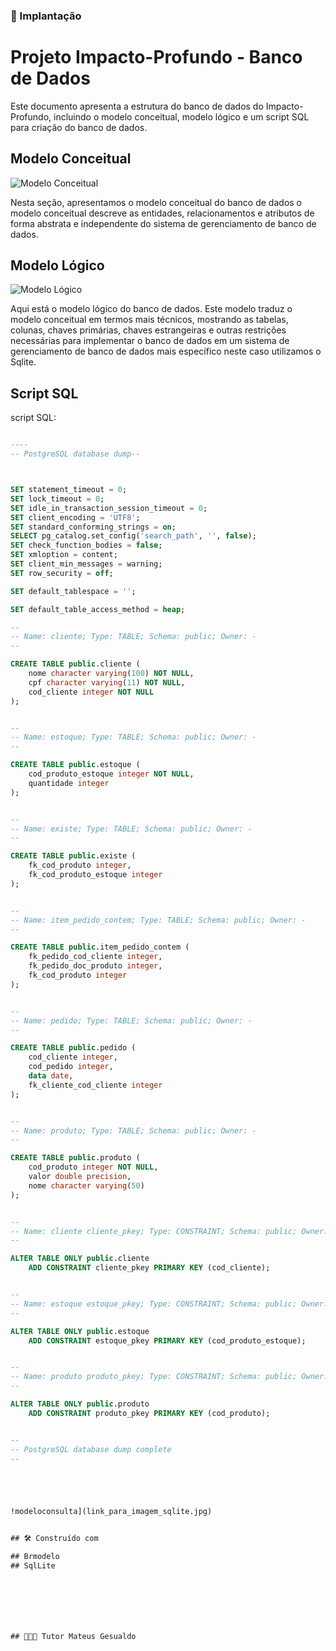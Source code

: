 ### 🔧 Implantação

# Projeto Impacto-Profundo - Banco de Dados

Este documento apresenta a estrutura do banco de dados do Impacto-Profundo, incluindo o modelo conceitual, modelo lógico e um script SQL para criação do banco de dados.

## Modelo Conceitual

![Modelo Conceitual](https://github.com/brittoruth/Impacto-Profundo/blob/main/assets/image/bancoDeDados/Modelo%20Conceitual.jpeg)



Nesta seção, apresentamos o modelo conceitual do banco de dados o modelo conceitual descreve as entidades, relacionamentos e atributos de forma abstrata e independente do sistema de gerenciamento de banco de dados.

## Modelo Lógico

![Modelo Lógico](link_para_imagem_logico.jpg)



Aqui está o modelo lógico do banco de dados. Este modelo traduz o modelo conceitual em termos mais técnicos, mostrando as tabelas, colunas, chaves primárias, chaves estrangeiras e outras restrições necessárias para implementar o banco de dados em um sistema de gerenciamento de banco de dados mais específico neste caso utilizamos o Sqlite.

## Script SQL

 script SQL:

```sql

----
-- PostgreSQL database dump--



SET statement_timeout = 0;
SET lock_timeout = 0;
SET idle_in_transaction_session_timeout = 0;
SET client_encoding = 'UTF8';
SET standard_conforming_strings = on;
SELECT pg_catalog.set_config('search_path', '', false);
SET check_function_bodies = false;
SET xmloption = content;
SET client_min_messages = warning;
SET row_security = off;

SET default_tablespace = '';

SET default_table_access_method = heap;

--
-- Name: cliente; Type: TABLE; Schema: public; Owner: -
--

CREATE TABLE public.cliente (
    nome character varying(100) NOT NULL,
    cpf character varying(11) NOT NULL,
    cod_cliente integer NOT NULL
);


--
-- Name: estoque; Type: TABLE; Schema: public; Owner: -
--

CREATE TABLE public.estoque (
    cod_produto_estoque integer NOT NULL,
    quantidade integer
);


--
-- Name: existe; Type: TABLE; Schema: public; Owner: -
--

CREATE TABLE public.existe (
    fk_cod_produto integer,
    fk_cod_produto_estoque integer
);


--
-- Name: item_pedido_contem; Type: TABLE; Schema: public; Owner: -
--

CREATE TABLE public.item_pedido_contem (
    fk_pedido_cod_cliente integer,
    fk_pedido_doc_produto integer,
    fk_cod_produto integer
);


--
-- Name: pedido; Type: TABLE; Schema: public; Owner: -
--

CREATE TABLE public.pedido (
    cod_cliente integer,
    cod_pedido integer,
    data date,
    fk_cliente_cod_cliente integer
);


--
-- Name: produto; Type: TABLE; Schema: public; Owner: -
--

CREATE TABLE public.produto (
    cod_produto integer NOT NULL,
    valor double precision,
    nome character varying(50)
);


--
-- Name: cliente cliente_pkey; Type: CONSTRAINT; Schema: public; Owner: -
--

ALTER TABLE ONLY public.cliente
    ADD CONSTRAINT cliente_pkey PRIMARY KEY (cod_cliente);


--
-- Name: estoque estoque_pkey; Type: CONSTRAINT; Schema: public; Owner: -
--

ALTER TABLE ONLY public.estoque
    ADD CONSTRAINT estoque_pkey PRIMARY KEY (cod_produto_estoque);


--
-- Name: produto produto_pkey; Type: CONSTRAINT; Schema: public; Owner: -
--

ALTER TABLE ONLY public.produto
    ADD CONSTRAINT produto_pkey PRIMARY KEY (cod_produto);


--
-- PostgreSQL database dump complete
--





!modeloconsulta](link_para_imagem_sqlite.jpg)


## 🛠️ Construído com

## Brmodelo
## SqlLite







## 👨🏻‍🏫 Tutor Mateus Gesualdo 




